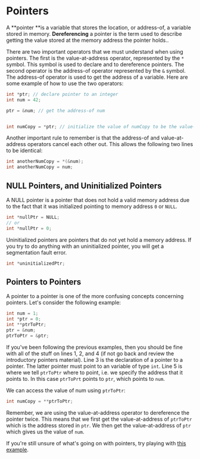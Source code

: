 # Pointers

A **pointer **is a variable that stores the location, or address-of, a variable stored in memory. **Dereferencing** a pointer is the term used to describe getting the value stored at the memory address the pointer holds..

There are two important operators that we must understand when using pointers. The first is the value-at-address operator, represented by the `*` symbol. This symbol is used to declare and to dereference pointers. The second operator is the address-of operator represented by the `&` symbol. The address-of operator is used to get the address of a variable. Here are some example of how to use the two operators:

```c
int *ptr; // declare pointer to an integer
int num = 42;

ptr = &num; // get the address-of num


int numCopy = *ptr; // initialize the value of numCopy to be the value-at-address stored in ptr 
```

Another important rule to remember is that the address-of and value-at-address operators cancel each other out. This allows the following two lines to be identical:
```c
int anotherNumCopy = *(&num);
int anotherNumCopy = num;
```

## NULL Pointers, and Uninitialized Pointers

A NULL pointer is a pointer that does not hold a valid memory address due to the fact that it was initialized pointing to memory address `0` or `NULL`.
```c
int *nullPtr = NULL;
// or
int *nullPtr = 0;
```

Uninitialized pointers are pointers that do not yet hold a memory address. If you try to do anything with an uninitialized pointer, you will get a segmentation fault error.
```c
int *uninitializedPtr;
```

## Pointers to Pointers

A pointer to a pointer is one of the more confusing concepts concerning pointers. Let's consider the following example:
```c
int num = 1;
int *ptr = 0;
int **ptrToPtr;
ptr = &num;
ptrToPtr = &ptr;
```

If you've been following the previous examples, then you should be fine with all of the stuff on lines 1, 2, and 4 (if not go back and review the introductory pointers material). Line 3 is the declaration of a pointer to a pointer. The latter pointer must point to an variable of type `int`. Line 5 is where we tell `ptrToPtr` where to point, i.e. we specify the address that it points to. In this case `ptrToPrt` points to `ptr`, which points to `num`.

We can access the value of num using `ptrToPtr`:
```c
int numCopy = **ptrToPtr;
```
Remember, we are using the value-at-address operator to dereference the pointer twice. This means that we first get the value-at-address of `ptrToPtr` which is the address stored in `ptr`. We then get the value-at-address of `ptr` which gives us the value of `num`.

If you're still unsure of what's going on with pointers, try playing with [this example](/Basics/pointers.c).




